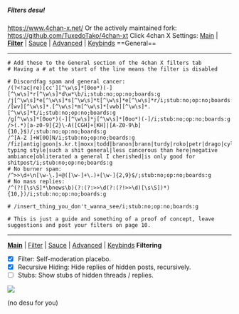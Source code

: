 ##### Filters desu!
https://www.4chan-x.net/
Or the actively maintained fork: https://github.com/TuxedoTako/4chan-xt
Click 4chan X Settings:
[Main](https://rentry.org/desshyou) | [**Filter**](https://rentry.org/desshyou) | [Sauce](https://rentry.org/desshyou) | [Advanced](https://rentry.org/desshyou) | [Keybinds](https://rentry.org/desshyou)
==General==
***
```
# Add these to the General section of the 4chan X filters tab
# Having a # at the start of the line means the filter is disabled

# Discordfag spam and general cancer:
/(?<!ac|re)[cс'][^\w\s]*[0oо*)(-][^\w\s]*r[^\w\s]*d\w*\b/i;stub:no;op:no;boards:g
/j[^\w\s]*e[^\w\s]*s[^\w\s]*t[^\w\s]*e[^\w\s]*r/i;stub:no;op:no;boards:g
/[wv][^\w\s]*.[^\w\s]*m[^\w\s]*[vwb][^\w\s]*.[^\w\s]*t/i;stub:no;op:no;boards:g
/g[^\w\s]*[0oо*)(-][^\w\s]*j[^\w\s]*[0oо*)(-]/i;stub:no;op:no;boards:g
/>(.*)[a-z0-9]{2}\-A([CGH]+[KH]|[A-Z0-9\b]{10,}$)/;stub:no;op:no;boards:g
/^[A-Z ]+W[0O]N/i;stub:no;op:no;boards:g
/fiz|antig|goon|s.kr.t|moxx|todd|branon|brann|turdy|roko|petr|drago|cylla|pikap|pikag|locust|makie|slop|zigger|burger|puncher|rizzl|contrib|distinct typing style|such a shit general|less cancerous than here|negative ambiance|obliterated a general I cherished|is only good for shitpost/i;stub:no;op:no;boards:g
# No burner spam:
/^>>\d+\n[\w-\.]+@([\w-]+\.)+[\w-]{2,9}$/;stub:no;op:no;boards:g
# No mass replies:
/^(?![\s\S]*\bnews\b)(?:(?:>>\d(?:(?!>>\d)[\s\S])*){10,})/i;stub:no;op:no;boards:g

# /insert_thing_you_don't_wanna_see/i;stub:no;op:no;boards:g

# This is just a guide and something of a proof of concept, leave suggestions and post your filters on page 10.

```
***
[**Main**](https://rentry.org/desshyou) | [Filter](https://rentry.org/desshyou) | [Sauce](https://rentry.org/desshyou) | [Advanced](https://rentry.org/desshyou) | [Keybinds](https://rentry.org/desshyou)
**Filtering**
- [x] Filter: Self-moderation placebo.
- [x] Recursive Hiding: Hide replies of hidden posts, recursively.
- [ ] Stubs: Show stubs of hidden threads / replies.

![](desu)

(no desu for you)